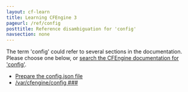 ```yaml
---
layout: cf-learn
title: Learning CFEngine 3
pageurl: /ref/config
posttitle: Reference disambiguation for 'config'
navsection: none
---
```


The term 'config' could refer to several sections in the documentation. Please choose one below, or
[search the CFEngine documentation for 'config'](http://docs.cfengine.com/latest/search.html?q=config).

- [Prepare the config.json file](http://docs.cfengine.com/latest/guide-design-center-configure-sketches-community-design-center-advanced.html#prepare-the-config-json-file)
- [/var/cfengine/config \#\#\#](http://docs.cfengine.com/latest/guide-introduction-directory-structure.html#var-cfengine-config-###)
